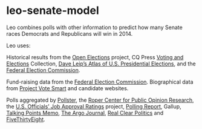 leo-senate-model
================

Leo combines polls with other information to predict how many Senate races Democrats and Republicans will win in 2014.

Leo uses:

Historical results from the [Open Elections](http://openelections.github.io/) project, CQ Press [Voting and Elections](http://library.cqpress.com/elections/) Collection, [Dave Leip’s Atlas of U.S. Presidential Elections](http://uselectionatlas.org/), and the [Federal Election Commission](http://www.fec.gov/pubrec/electionresults.shtml). 

Fund-raising data from the [Federal Election Commission](http://www.fec.gov/finance/disclosure/candcmte_info.shtml). Biographical data from [Project Vote Smart](http://votesmart.org/) and candidate websites. 

Polls aggregated by [Pollster](http://elections.huffingtonpost.com/pollster/api), the [Roper Center for Public Opinion Research](http://www.ropercenter.uconn.edu/CFIDE/cf/action/home/index.cfm), the [U.S. Officials’ Job Approval Ratings](http://www.unc.edu/~beyle/jars.html) project, [Polling Report](http://www.pollingreport.com/), Gallup, [Talking Points Memo](http://polltracker.talkingpointsmemo.com/), [The Argo Journal](http://www.argojournal.com/"), [Real Clear Politics](http://www.realclearpolitics.com/epolls/other/generic_congressional_vote-2170.html) and [FiveThirtyEight](http://fivethirtyeight.com/).